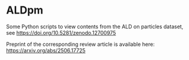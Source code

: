 # ALDpm
Some Python scripts to view contents from the ALD on particles dataset, see https://doi.org/10.5281/zenodo.12700975

Preprint of the corresponding review article is available here: https://arxiv.org/abs/2506.17725

